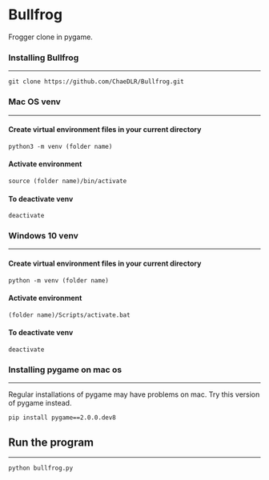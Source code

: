 # Bullfrog
 Frogger clone in pygame.


### Installing Bullfrog
___
```
git clone https://github.com/ChaeDLR/Bullfrog.git
```
### Mac OS venv
___

#### Create virtual environment files in your current directory

```
python3 -m venv (folder name)
```

#### Activate environment

```
source (folder name)/bin/activate
```

#### To deactivate venv

```
deactivate
```


### Windows 10 venv
___

#### Create virtual environment files in your current directory

```
python -m venv (folder name)
```

#### Activate environment

```
(folder name)/Scripts/activate.bat
```

#### To deactivate venv

```
deactivate
```

### Installing pygame on mac os
___

Regular installations of pygame may have problems on mac. Try this version of pygame instead. 

```
pip install pygame==2.0.0.dev8
```

## Run the program
___
```
python bullfrog.py
```